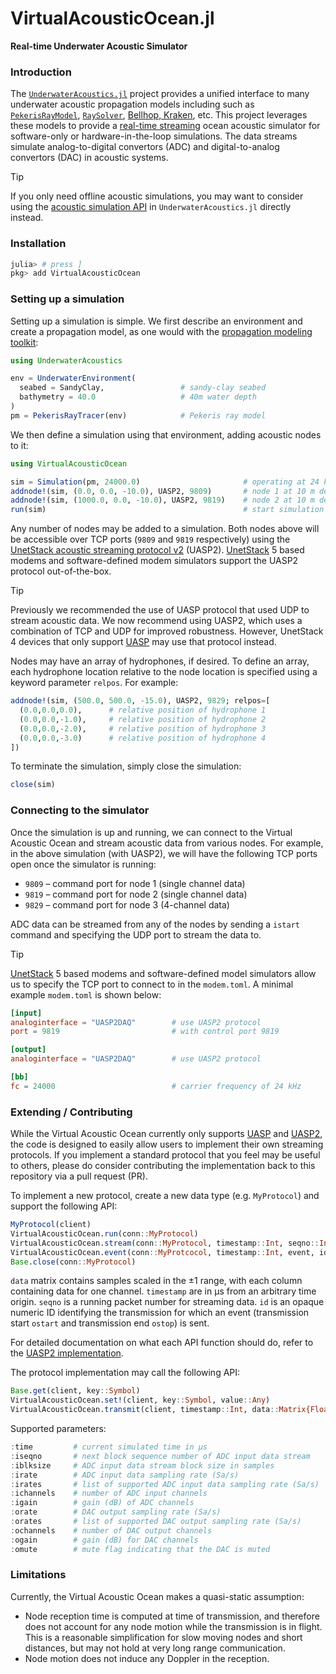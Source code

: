 # VirtualAcousticOcean.jl
**Real-time Underwater Acoustic Simulator**

### Introduction

The [`UnderwaterAcoustics.jl`](https://github.com/org-arl/UnderwaterAcoustics.jl) project provides a unified interface to many underwater acoustic propagation models including such as [`PekerisRayModel`](https://org-arl.github.io/UnderwaterAcoustics.jl/stable/pm_pekeris.html), [`RaySolver`](https://github.com/org-arl/AcousticRayTracers.jl), [Bellhop, Kraken](https://github.com/org-arl/AcousticsToolbox.jl), etc. This project leverages these models to provide a <u>real-time streaming</u> ocean acoustic simulator for software-only or hardware-in-the-loop simulations. The data streams simulate analog-to-digital convertors (ADC) and digital-to-analog convertors (DAC) in acoustic systems.

> [!TIP]
If you only need offline acoustic simulations, you may want to consider using the [acoustic simulation API](https://org-arl.github.io/UnderwaterAcoustics.jl/quickstart.html#channel-modeling) in `UnderwaterAcoustics.jl` directly instead.

### Installation

```julia
julia> # press ]
pkg> add VirtualAcousticOcean
```

### Setting up a simulation

Setting up a simulation is simple. We first describe an environment and create a propagation model, as one would with the [propagation modeling toolkit](https://org-arl.github.io/UnderwaterAcoustics.jl/stable/pm_basic.html):
```julia
using UnderwaterAcoustics

env = UnderwaterEnvironment(
  seabed = SandyClay,                 # sandy-clay seabed
  bathymetry = 40.0                   # 40m water depth
)
pm = PekerisRayTracer(env)            # Pekeris ray model
```

We then define a simulation using that environment, adding acoustic nodes to it:
```julia
using VirtualAcousticOcean

sim = Simulation(pm, 24000.0)                       # operating at 24 kHz nominal frequency
addnode!(sim, (0.0, 0.0, -10.0), UASP2, 9809)       # node 1 at 10 m depth
addnode!(sim, (1000.0, 0.0, -10.0), UASP2, 9819)    # node 2 at 10 m depth, 1 km away
run(sim)                                            # start simulation (non-blocking)
```
Any number of nodes may be added to a simulation. Both nodes above will be accessible over TCP ports (`9809` and `9819` respectively) using the [UnetStack acoustic streaming protocol v2](./docs/uasp2-protocol.md) (UASP2). [UnetStack](http://www.unetstack.net) 5 based modems and software-defined modem simulators support the UASP2 protocol out-of-the-box.

> [!TIP]
Previously we recommended the use of UASP protocol that used UDP to stream acoustic data. We now recommend using UASP2, which uses a combination of TCP and UDP for improved robustness. However, UnetStack 4 devices that only support [UASP](./docs/uasp-protocol.md) may use that protocol instead.

Nodes may have an array of hydrophones, if desired. To define an array, each hydrophone location relative to the node location is specified using a keyword parameter `relpos`. For example:
```julia
addnode!(sim, (500.0, 500.0, -15.0), UASP2, 9829; relpos=[
  (0.0,0.0,0.0),      # relative position of hydrophone 1
  (0.0,0.0,-1.0),     # relative position of hydrophone 2
  (0.0,0.0,-2.0),     # relative position of hydrophone 3
  (0.0,0.0,-3.0)      # relative position of hydrophone 4
])
```
To terminate the simulation, simply close the simulation:
```julia
close(sim)
```

### Connecting to the simulator

Once the simulation is up and running, we can connect to the Virtual Acoustic Ocean and stream acoustic data from various nodes. For example, in the above simulation (with UASP2), we will have the following TCP ports open once the simulator is running:
- `9809` – command port for node 1 (single channel data)
- `9819` – command port for node 2 (single channel data)
- `9829` – command port for node 3 (4-channel data)

ADC data can be streamed from any of the nodes by sending a `istart` command and specifying the UDP port to stream the data to.

> [!TIP]
[UnetStack](www.unetstack.net) 5 based modems and software-defined model simulators allow us to specify the TCP port to connect to in the `modem.toml`. A minimal example `modem.toml` is shown below:

```toml
[input]
analoginterface = "UASP2DAQ"        # use UASP2 protocol
port = 9819                         # with control port 9819

[output]
analoginterface = "UASP2DAQ"        # use UASP2 protocol

[bb]
fc = 24000                          # carrier frequency of 24 kHz
```

### Extending / Contributing

While the Virtual Acoustic Ocean currently only supports [UASP](./docs/uasp-protocol.md) and [UASP2](./docs/uasp2-protocol.md), the code is designed to easily allow users to implement their own streaming protocols. If you implement a standard protocol that you feel may be useful to others, please do consider contributing the implementation back to this repository via a pull request (PR).

To implement a new protocol, create a new data type (e.g. `MyProtocol`) and support the following API:
```julia
MyProtocol(client)
VirtualAcousticOcean.run(conn::MyProtocol)
VirtualAcousticOcean.stream(conn::MyProtocol, timestamp::Int, seqno::Int, data::Matrix{Float32})
VirtualAcousticOcean.event(conn::MyProtcocol, timestamp::Int, event, id)
Base.close(conn::MyProtocol)
```
`data` matrix contains samples scaled in the ±1 range, with each column containing data for one channel. `timestamp` are in µs from an arbitrary time origin. `seqno` is a running packet number for streaming data. `id` is an opaque numeric ID identifying the transmission for which an event (transmission start `ostart` and transmission end `ostop`) is sent.

For detailed documentation on what each API function should do, refer to the [UASP2 implementation](./src/uasp2.jl).

The protocol implementation may call the following API:
```julia
Base.get(client, key::Symbol)                                                     # get parameter
VirtualAcousticOcean.set!(client, key::Symbol, value::Any)                        # set parameter
VirtualAcousticOcean.transmit(client, timestamp::Int, data::Matrix{Float32}, id)  # transmit a signal
```

Supported parameters:
```julia
:time         # current simulated time in µs
:iseqno       # next block sequence number of ADC input data stream
:iblksize     # ADC input data stream block size in samples
:irate        # ADC input data sampling rate (Sa/s)
:irates       # list of supported ADC input data sampling rate (Sa/s)
:ichannels    # number of ADC input channels
:igain        # gain (dB) of ADC channels
:orate        # DAC output sampling rate (Sa/s)
:orates       # list of supported DAC output sampling rate (Sa/s)
:ochannels    # number of DAC output channels
:ogain        # gain (dB) for DAC channels
:omute        # mute flag indicating that the DAC is muted
```

### Limitations

Currently, the Virtual Acoustic Ocean makes a quasi-static assumption:
- Node reception time is computed at time of transmission, and therefore does not account for any node motion while the transmission is in flight. This is a reasonable simplification for slow moving nodes and short distances, but may not hold at very long range communication.
- Node motion does not induce any Doppler in the reception.
